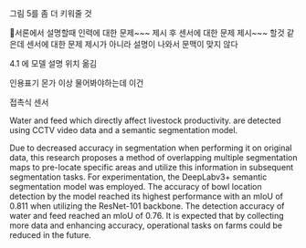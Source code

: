 그림 5를 좀 더 키워줄 것


서론에서 설명할때 인력에 대한 문제~~~ 제시
후 센서에 대한 문제 제시~~~ 할것 같은데
센서에 대한 문제 제시가 아니라 설명이 나와서 문맥이 맞지 않다


4.1 에 모델 설명 위치 옮김

인용표기 몬가 이상 물어봐야하는데 이건

접촉식 센서


Water and feed which directly affect livestock productivity. 
are detected using CCTV video data and a semantic segmentation model.

Due to decreased accuracy in segmentation when performing it on original data, this research proposes a method of overlapping multiple segmentation maps to pre-locate specific areas and utilize this information in subsequent segmentation tasks. For experimentation, the DeepLabv3+ semantic segmentation model was employed. The accuracy of bowl location detection by the model reached its highest performance with an mIoU of 0.811 when utilizing the ResNet-101 backbone. The detection accuracy of water and feed reached an mIoU of 0.76. It is expected that by collecting more data and enhancing accuracy, operational tasks on farms could be reduced in the future.